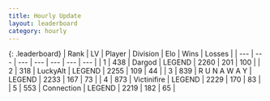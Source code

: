 ```yaml
---
title: Hourly Update
layout: leaderboard
category: hourly
---
```


{: .leaderboard}
| Rank | LV | Player | Division | Elo | Wins | Losses |
| --- | --- | --- | --- | --- | --- | --- |
| <span data-change="0">1</span> | 438 | <span title="ID: 492528">Dargod</span> | LEGEND | <span data-change="0">2260</span> | <span data-change="0">201</span> | <span data-change="0">100</span> |
| <span data-change="0">2</span> | 318 | <span title="ID: 512212">LuckyAlt</span> | LEGEND | <span data-change="0">2255</span> | <span data-change="0">109</span> | <span data-change="0">44</span> |
| <span data-change="2">3</span> | 839 | <span title="ID: 66144">R U N A W A Y</span> | LEGEND | <span data-change="22">2233</span> | <span data-change="4">167</span> | <span data-change="0">73</span> |
| <span data-change="-1">4</span> | 873 | <span title="ID: 112242">Victinifire</span> | LEGEND | <span data-change="0">2229</span> | <span data-change="0">170</span> | <span data-change="0">83</span> |
| <span data-change="-1">5</span> | 553 | <span title="ID: 539711">Connection</span> | LEGEND | <span data-change="0">2219</span> | <span data-change="0">182</span> | <span data-change="0">65</span> |